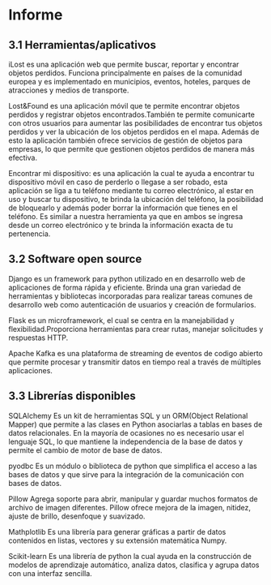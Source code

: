 # Informe

## 3.1 Herramientas/aplicativos

iLost es una aplicación web que permite buscar, reportar y encontrar objetos perdidos.
Funciona principalmente en países de la comunidad europea y es implementado en 
municipios, eventos, hoteles, parques de atracciones y medios de transporte.
 
Lost&Found es una aplicación móvil que te permite encontrar objetos perdidos y registrar
objetos encontrados.También te permite comunicarte con otros usuarios para aumentar las 
posibilidades de encontrar tus objetos perdidos y ver la ubicación de los objetos perdidos 
en el mapa. Además de esto la aplicación también ofrece servicios de gestión de objetos para 
empresas, lo que permite que gestionen objetos perdidos de manera más efectiva.

Encontrar mi dispositivo: es una aplicación la cual te  ayuda a encontrar tu dispositivo móvil en caso de perderlo o llegase a ser robado, esta aplicación se liga a tu teléfono mediante tu correo electrónico, al estar en uso y buscar tu dispositivo, te brinda la ubicación del teléfono, la posibilidad de bloquearlo y además poder borrar la información que tienes en el teléfono.
Es similar a nuestra herramienta ya que en ambos se ingresa desde un correo electrónico y te brinda la información exacta de tu pertenencia. 


## 3.2 Software open source

Django es un framework para python utilizado en en desarrollo web de aplicaciones de forma
rápida y eficiente. Brinda una gran variedad de herramientas y bibliotecas incorporadas para 
realizar tareas comunes de desarrollo web como autenticación de usuarios y creación de formularios.

Flask es un microframework, el cual se centra en la manejabilidad y flexibilidad.Proporciona herramientas para crear rutas, 
manejar solicitudes y respuestas HTTP.

Apache Kafka es una plataforma de streaming de eventos de codigo abierto que permite procesar y transmitir datos en tiempo real a través de múltiples aplicaciones.

## 3.3 Librerías disponibles

SQLAlchemy
Es un kit de herramientas SQL y un ORM(Object Relational Mapper) que permite a las clases 
en Python asociarlas a tablas en bases de datos relacionales. En la mayoría de ocasiones
no es necesario usar el lenguaje SQL, lo que mantiene la independencia de la base de datos
y permite el cambio de motor de base de datos.

pyodbc
Es un módulo o biblioteca de python que simplifica el acceso a las bases de datos y que sirve
para la integración de la comunicación con bases de datos.

Pillow
Agrega soporte para abrir, manipular y guardar muchos formatos de archivo de imagen diferentes.
Pillow ofrece mejora de la imagen, nitidez, ajuste de brillo, desenfoque y suavizado.

Mathplotlib
Es una librería para generar gráficas a partir de datos contenidos en listas, vectores y su 
extensión matemática Numpy.

Scikit-learn
Es una librería de python la cual ayuda en la construcción de modelos de aprendizaje automático, analiza datos, clasifica y agrupa datos con una interfaz sencilla.

 




